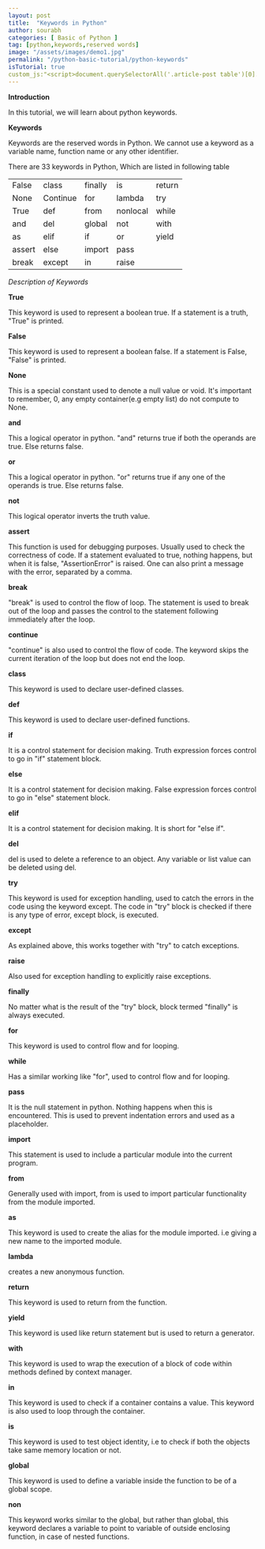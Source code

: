 ```yaml
---
layout: post
title:  "Keywords in Python"
author: sourabh
categories: [ Basic of Python ]
tag: [python,keywords,reserved words]
image: "/assets/images/demo1.jpg"
permalink: "/python-basic-tutorial/python-keywords"
isTutorial: true
custom_js:"<script>document.querySelectorAll('.article-post table')[0].className='table table-borderless table-dark';</script>"
---
```


**Introduction**

In this tutorial, we will learn about python keywords.

**Keywords**

Keywords are the reserved words in Python. We cannot use a keyword as a variable name, function name or any other identifier.

There are 33 keywords in Python, Which are listed in following table

|  |   | | | |
|--|--|--|--|--|
| False |   class  | finally | is     | return |
| None  |  Continue |     for |    lambda | try
| True  |  def |    from   | nonlocal |        while
| and   |  del  |   global | not |    with
| as    |  elif  |  if    |  or   |   yield
| assert |  else  |  import | pass     
| break  | except | in  |    raise    

*Description of Keywords*

**True**

This keyword is used to represent a boolean true. If a statement is a truth, "True" is printed.


**False**

This keyword is used to represent a boolean false. If a statement is False, "False" is printed.


**None**

This is a special constant used to denote a null value or void. It's important to remember, 0, any empty container(e.g empty list) do not compute to None.


**and**

This a logical operator in python. "and" returns true if both the operands are true. Else returns false.


**or**

This a logical operator in python. "or" returns true if any one of the operands is true. Else returns false.


**not**

This logical operator inverts the truth value.


**assert**

This function is used for debugging purposes. Usually used to check the correctness of code. If a statement evaluated to true, nothing happens, but when it is false, "AssertionError" is raised. One can also print a message with the error, separated by a comma.


**break**

"break" is used to control the flow of loop. The statement is used to break out of the loop and passes the control to the statement following immediately after the loop.


**continue**

"continue" is also used to control the flow of code. The keyword skips the current iteration of the loop but does not end the loop.


**class**

This keyword is used to declare user-defined classes.


**def**

This keyword is used to declare user-defined functions.


**if**

It is a control statement for decision making. Truth expression forces control to go in "if" statement block.


**else**

It is a control statement for decision making. False expression forces control to go in "else" statement block.


**elif**

It is a control statement for decision making. It is short for "else if".


**del**

del is used to delete a reference to an object. Any variable or list value can be deleted using del.


**try**

This keyword is used for exception handling, used to catch the errors in the code using the keyword except. The code in "try" block is checked if there is any type of error, except block, is executed.


**except**

As explained above, this works together with "try" to catch exceptions.


**raise**

Also used for exception handling to explicitly raise exceptions.


**finally**

No matter what is the result of the "try" block, block termed "finally" is always executed.


**for**

This keyword is used to control flow and for looping.


**while**

Has a similar working like "for", used to control flow and for looping.


**pass**

It is the null statement in python. Nothing happens when this is encountered. This is used to prevent indentation errors and used as a placeholder.


**import**

This statement is used to include a particular module into the current program.


**from**

Generally used with import, from is used to import particular functionality from the module imported.


**as**

This keyword is used to create the alias for the module imported. i.e giving a new name to the imported module.


**lambda**

creates a new anonymous function.


**return**

This keyword is used to return from the function.


**yield**

This keyword is used like return statement but is used to return a generator.


**with**

This keyword is used to wrap the execution of a block of code within methods defined by context manager.


**in**

This keyword is used to check if a container contains a value. This keyword is also used to loop through the container.


**is**

This keyword is used to test object identity, i.e to check if both the objects take same memory location or not.


**global**

This keyword is used to define a variable inside the function to be of a global scope.


**non**

This keyword works similar to the global, but rather than global, this keyword declares a variable to point to variable of outside enclosing function, in case of nested functions.
